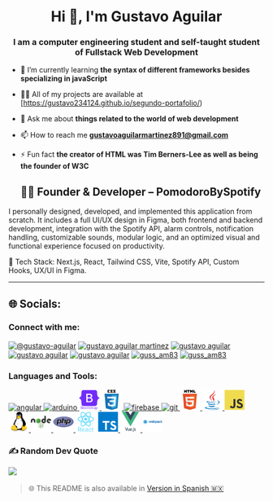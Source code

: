 <h1 align="center">Hi 👋, I'm Gustavo Aguilar</h1>
<h3 align="center">I am a computer engineering student and self-taught student of Fullstack Web Development</h3>

- 🌱 I’m currently learning **the syntax of different frameworks besides specializing in javaScript**

- 👨‍💻 All of my projects are available at [https://gustavo234124.github.io/segundo-portafolio/)

- 💬 Ask me about **things related to the world of web development**

- 📫 How to reach me **gustavoaguilarmartinez891@gmail.com** 

- ⚡ Fun fact **the creator of HTML was Tim Berners-Lee as well as being the founder of W3C**

  ## 👨‍💼 Founder & Developer – PomodoroBySpotify

I personally designed, developed, and implemented this application from scratch.
It includes a full UI/UX design in Figma, both frontend and backend development, integration with the Spotify API, alarm controls, notification handling, customizable sounds, modular logic, and an optimized visual and functional experience focused on productivity.

🧱 Tech Stack: Next.js, React, Tailwind CSS, Vite, Spotify API, Custom Hooks, UX/UI in Figma.

---

## 🌐 Socials:
<h3 align="left">Connect with me:</h3>
<p align="left">
<a href="https://codepen.io/Gustavo-Aguilar-the-bold" target="blank"><img align="center" src="https://raw.githubusercontent.com/rahuldkjain/github-profile-readme-generator/master/src/images/icons/Social/codepen.svg" alt="@gustavo-aguilar" height="30" width="40" /></a>
<a href="https://www.linkedin.com/in/gustavo-aguilar-martinez-1a1b451b6/" target="blank"><img align="center" src="https://raw.githubusercontent.com/rahuldkjain/github-profile-readme-generator/master/src/images/icons/Social/linked-in-alt.svg" alt="gustavo aguilar martinez" height="30" width="40" /></a>
<a href="https://stackoverflow.com/users/22909330/gustavo-aguilar" target="blank"><img align="center" src="https://raw.githubusercontent.com/rahuldkjain/github-profile-readme-generator/master/src/images/icons/Social/stack-overflow.svg" alt="gustavo aguilar" height="30" width="40" /></a>
  <a href="https://wa.me/2311459031" target="blank"><img align="center" src="https://raw.githubusercontent.com/rahuldkjain/github-profile-readme-generator/master/src/images/icons/Social/whatsapp.svg" alt="gustavo aguilar" height="30" width="40" /></a>
<a href="https://www.facebook.com/profile.php?id=100038844735140" target="blank"><img align="center" src="https://raw.githubusercontent.com/rahuldkjain/github-profile-readme-generator/master/src/images/icons/Social/facebook.svg" alt="gustavo aguilar" height="30" width="40" /></a>
<a href="https://instagram.com/guss_am83" target="blank"><img align="center" src="https://raw.githubusercontent.com/rahuldkjain/github-profile-readme-generator/master/src/images/icons/Social/instagram.svg" alt="guss_am83" height="30" width="40" /></a>
  <a href="https://x.com/Gustavo73039394" target="blank"><img align="center" src="https://raw.githubusercontent.com/rahuldkjain/github-profile-readme-generator/master/src/images/icons/Social/twitter.svg" alt="guss_am83" height="30" width="40" /></a>
</p>



<h3 align="left">Languages and Tools:</h3>
<p align="left"> <a href="https://angular.io" target="_blank" rel="noreferrer"> <img src="https://angular.io/assets/images/logos/angular/angular.svg" alt="angular" width="40" height="40"/> </a> <a href="https://www.arduino.cc/" target="_blank" rel="noreferrer"> <img src="https://cdn.worldvectorlogo.com/logos/arduino-1.svg" alt="arduino" width="40" height="40"/> </a> <a href="https://getbootstrap.com" target="_blank" rel="noreferrer"> <img src="https://raw.githubusercontent.com/devicons/devicon/master/icons/bootstrap/bootstrap-plain-wordmark.svg" alt="bootstrap" width="40" height="40"/> </a> <a href="https://www.w3schools.com/css/" target="_blank" rel="noreferrer"> <img src="https://raw.githubusercontent.com/devicons/devicon/master/icons/css3/css3-original-wordmark.svg" alt="css3" width="40" height="40"/> </a> <a href="https://firebase.google.com/" target="_blank" rel="noreferrer"> <img src="https://www.vectorlogo.zone/logos/firebase/firebase-icon.svg" alt="firebase" width="40" height="40"/> </a> <a href="https://flask.palletsprojects.com/" target="_blank" rel="noreferrer">  <a href="https://git-scm.com/" target="_blank" rel="noreferrer"> <img src="https://www.vectorlogo.zone/logos/git-scm/git-scm-icon.svg" alt="git" width="40" height="40"/> </a> <a href="https://www.w3.org/html/" target="_blank" rel="noreferrer"> <img src="https://raw.githubusercontent.com/devicons/devicon/master/icons/html5/html5-original-wordmark.svg" alt="html5" width="40" height="40"/> </a> <a href="https://www.java.com" target="_blank" rel="noreferrer"> <img src="https://raw.githubusercontent.com/devicons/devicon/master/icons/java/java-original.svg" alt="java" width="40" height="40"/> </a> <a href="https://developer.mozilla.org/en-US/docs/Web/JavaScript" target="_blank" rel="noreferrer"> <img src="https://raw.githubusercontent.com/devicons/devicon/master/icons/javascript/javascript-original.svg" alt="javascript" width="40" height="40"/> </a> <a href="https://www.linux.org/" target="_blank" rel="noreferrer"> <img src="https://raw.githubusercontent.com/devicons/devicon/master/icons/linux/linux-original.svg" alt="linux" width="40" height="40"/> </a> <a href="https://nodejs.org" target="_blank" rel="noreferrer"> <img src="https://raw.githubusercontent.com/devicons/devicon/master/icons/nodejs/nodejs-original-wordmark.svg" alt="nodejs" width="40" height="40"/> </a> <a href="https://www.php.net" target="_blank" rel="noreferrer"> <img src="https://raw.githubusercontent.com/devicons/devicon/master/icons/php/php-original.svg" alt="php" width="40" height="40"/> </a>  <img src="https://raw.githubusercontent.com/devicons/devicon/master/icons/react/react-original-wordmark.svg" alt="react" width="40" height="40"/> </a> <a href="https://www.typescriptlang.org/" target="_blank" rel="noreferrer"> <img src="https://raw.githubusercontent.com/devicons/devicon/master/icons/typescript/typescript-original.svg" alt="typescript" width="40" height="40"/> </a> <a href="https://vuejs.org/" target="_blank" rel="noreferrer"> <img src="https://raw.githubusercontent.com/devicons/devicon/master/icons/vuejs/vuejs-original-wordmark.svg" alt="vuejs" width="40" height="40"/> </a> <a href="https://webpack.js.org" target="_blank" rel="noreferrer"> <img src="https://raw.githubusercontent.com/devicons/devicon/d00d0969292a6569d45b06d3f350f463a0107b0d/icons/webpack/webpack-original-wordmark.svg" alt="webpack" width="40" height="40"/> </a> </p>



### ✍️ Random Dev Quote
![](https://quotes-github-readme.vercel.app/api?type=horizontal&theme=tokyonight)


> 🌐 This README is also available in [Version in Spanish 🇲🇽](./README.es.md)
